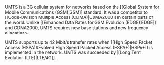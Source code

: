 
UMTS is a 3G cellular system for networks based on the [[Global System for Mobile Communications (GSM)|GSM]] standard. It was a competitor to [[Code-Division Multiple Access (CDMA)|CDMA2000]] in certain parts of the world. Unlike [[Enhanced Data Rates for GSM Evolution (EDGE)|EDGE]] and CDMA2000, UMTS requires new base stations and new frequency allocations.

UMTS supports up to 42 Mbit/s transfer rates when [[High Speed Packet Access (HSPA)#Evolved High Speed Packed Access (HSPA+)|HSPA+]] is implemented in the network. UMTS was succeeded by [[Long Term Evolution (LTE)|LTE/4G]].